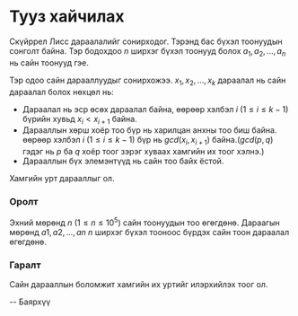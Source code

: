Тууз хайчилах
=============
Скүйррел Лисс дараалалийг сонирходог. Тэрэнд бас бүхэл тоонуудын сонголт байна.
Тэр бодохдоо $n$ ширхэг бүхэл тоонууд болох $a_1, a_2, ...,a_n$ нь сайн тоонууд
гэе.

Тэр одоо сайн дарааллуудыг сонирхожээ. $x_1, x_2, ..., x_k$ дараалал нь сайн
дараалал болох нөхцөл нь:

 - Дараалал нь эср өсөх дараалал байна, өөрөөр хэлбэл $i$ ($1 ≤ i ≤ k - 1$)
   бүрийн хувьд $x_i < x_{i+1}$ байна.
 - Дарааллын хөрш хоёр тоо бүр нь харилцан анхны тоо биш байна. өөрөөр хэлбэл
   $i$ ($1 ≤ i ≤ k - 1$) бүр нь $gcd(x_i, x_{i+1})$ байна.($gcd(p,q)$ гэдэг нь
   $p$ ба $q$ хоёр тоог зэрэг хуваах хамгийн их тоог хэлнэ.)
 - Дарааллын бүх элемэнтүүд нь сайн тоо байх ёстой.

Хамгийн урт дарааллыг ол.


### Оролт
Эхний мөрөнд $n\ (1 ≤ n ≤ 10^5)$ сайн тоонуудын тоо өгөгдөнө. Дараагын мөрөнд
$a1, a2, ..., an$ $n$ ширхэг бүхэл тооноос бүрдэх сайн тоон дараалал өгөгдөнө.


### Гаралт
Сайн дарааллын боломжит хамгийн их уртийг илэрхийлэх тоог ол.

-- Баярхүү
